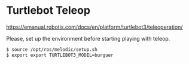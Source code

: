 # Turtlebot Teleop

https://emanual.robotis.com/docs/en/platform/turtlebot3/teleoperation/

Please, set up the environment before starting playing with teleop.

```bash
$ source /opt/ros/melodic/setup.sh
$ export export TURTLEBOT3_MODEL=burguer
```
